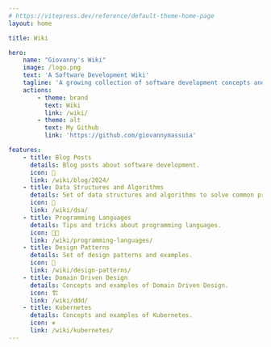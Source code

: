 ```yaml
---
# https://vitepress.dev/reference/default-theme-home-page
layout: home

title: Wiki

hero:
    name: "Giovanny's Wiki"
    image: /logo.png
    text: 'A Software Development Wiki'
    tagline: 'A growing collection of software development concepts and examples.'
    actions:
        - theme: brand
          text: Wiki
          link: /wiki/
        - theme: alt
          text: My Github
          link: 'https://github.com/giovannymassuia'

features:
    - title: Blog Posts
      details: Blog posts about software development.
      icon: 📝
      link: /wiki/blog/2024/
    - title: Data Structures and Algorithms
      details: Set of data structures and algorithms to solve common problems.
      icon: 🤖
      link: /wiki/dsa/
    - title: Programming Languages
      details: Tips and tricks about programming languages.
      icon: 👨‍💻
      link: /wiki/programming-languages/
    - title: Design Patterns
      details: Set of design patterns and examples.
      icon: 🎨
      link: /wiki/design-patterns/
    - title: Domain Driven Design
      details: Concepts and examples of Domain Driven Design.
      icon: 🏗
      link: /wiki/ddd/
    - title: Kubernetes
      details: Concepts and examples of Kubernetes.
      icon: ⎈
      link: /wiki/kubernetes/
---
```

